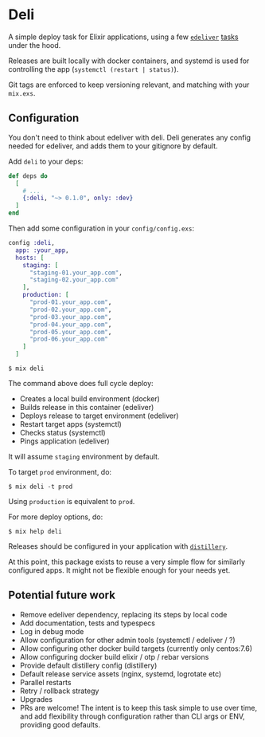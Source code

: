 # Deli

A simple deploy task for Elixir applications, using a few [`edeliver`](https://github.com/edeliver/edeliver) [tasks](https://hexdocs.pm/edeliver/Mix.Tasks.Edeliver.html#content) under the hood.

Releases are built locally with docker containers, and systemd is used for controlling the app (`systemctl (restart | status)`).


Git tags are enforced to keep versioning relevant, and matching with your `mix.exs`.

## Configuration

You don't need to think about edeliver with deli.
Deli generates any config needed for edeliver, and adds them to your gitignore by default.

Add `deli` to your deps:

```elixir
def deps do
  [
    # ...
    {:deli, "~> 0.1.0", only: :dev}
  ]
end
```

Then add some configuration in your `config/config.exs`:

```elixir
config :deli,
  app: :your_app,
  hosts: [
    staging: [
      "staging-01.your_app.com",
      "staging-02.your_app.com"
    ],
    production: [
      "prod-01.your_app.com",
      "prod-02.your_app.com",
      "prod-03.your_app.com",
      "prod-04.your_app.com",
      "prod-05.your_app.com",
      "prod-06.your_app.com"
    ]
  ]
```

```
$ mix deli
```

The command above does full cycle deploy:

- Creates a local build environment (docker)
- Builds release in this container (edeliver)
- Deploys release to target environment (edeliver)
- Restart target apps (systemctl)
- Checks status (systemctl)
- Pings application (edeliver)

It will assume `staging` environment by default.

To target `prod` environment, do:

```
$ mix deli -t prod
```

Using `production` is equivalent to `prod`.

For more deploy options, do:

```
$ mix help deli
```

Releases should be configured in your application with [`distillery`](https://hexdocs.pm/distillery).

At this point, this package exists to reuse a very simple flow for similarly configured apps. It might not be flexible enough for your needs yet.

## Potential future work

- Remove edeliver dependency, replacing its steps by local code
- Add documentation, tests and typespecs
- Log in debug mode
- Allow configuration for other admin tools (systemctl / edeliver / ?)
- Allow configuring other docker build targets (currently only centos:7.6)
- Allow configuring docker build elixir / otp / rebar versions
- Provide default distillery config (distillery)
- Default release service assets (nginx, systemd, logrotate etc)
- Parallel restarts
- Retry / rollback strategy
- Upgrades
- PRs are welcome! The intent is to keep this task simple to use over time, and add flexibility through configuration rather than CLI args or ENV, providing good defaults.
